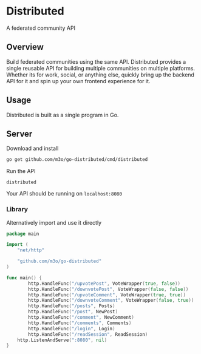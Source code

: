 # Distributed

A federated community API

## Overview

Build federated communities using the same API. Distributed provides a single reusable API for building multiple communities 
on multiple platforms. Whether its for work, social, or anything else, quickly bring up the backend API for it and spin up 
your own frontend experience for it.

## Usage

Distributed is built as a single program in Go.

## Server

Download and install

```sh
go get github.com/m3o/go-distributed/cmd/distributed
```

Run the API

```
distributed
```

Your API should be running on `localhost:8080`

### Library

Alternatively import and use it directly

```go
package main

import (
	"net/http"

	"github.com/m3o/go-distributed"
)

func main() {
        http.HandleFunc("/upvotePost", VoteWrapper(true, false))
        http.HandleFunc("/downvotePost", VoteWrapper(false, false))
        http.HandleFunc("/upvoteComment", VoteWrapper(true, true))
        http.HandleFunc("/downvoteComment", VoteWrapper(false, true))
        http.HandleFunc("/posts", Posts)
        http.HandleFunc("/post", NewPost)
        http.HandleFunc("/comment", NewComment)
        http.HandleFunc("/comments", Comments)
        http.HandleFunc("/login", Login)
        http.HandleFunc("/readSession", ReadSession)
	http.ListenAndServe(":8080", nil)
}
```
